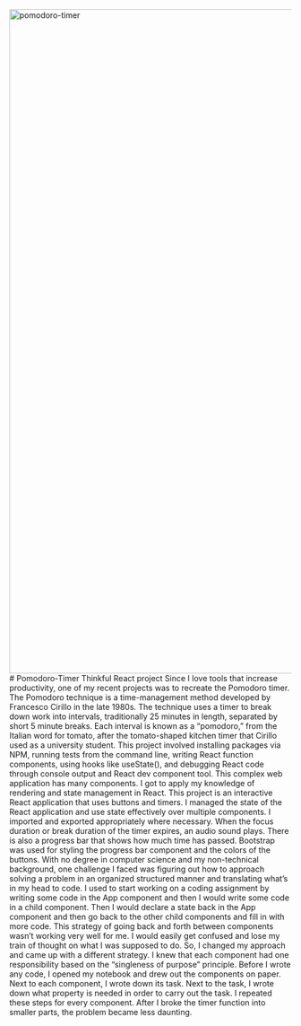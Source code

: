 <img width="1184" alt="pomodoro-timer" src="https://user-images.githubusercontent.com/74835275/120549520-906e4580-c3a8-11eb-9593-21973d9715f1.png">
# Pomodoro-Timer
Thinkful React project
Since I love tools that increase productivity, one of my recent projects was to recreate the Pomodoro timer. The Pomodoro technique is a time-management method developed by Francesco Cirillo in the late 1980s. The technique uses a timer to break down work into intervals, traditionally 25 minutes in length, separated by short 5 minute breaks. Each interval is known as a “pomodoro,” from the Italian word for tomato, after the tomato-shaped kitchen timer that Cirillo used as a university student. 
This project involved installing packages via NPM, running tests from the command line, writing React function components, using hooks like useState(), and debugging React code through console output and React dev component tool. This complex web application has many components. I got to apply my knowledge of rendering and state management in React. This project is an interactive React application that uses buttons and timers. I managed the state of the React application and use state effectively over multiple components. I imported and exported appropriately where necessary. When the focus duration or break duration of the timer expires, an audio sound plays. There is also a progress bar that shows how much time has passed. Bootstrap was used for styling the progress bar component and the colors of the buttons.
With no degree in computer science and my non-technical background, one challenge I faced was figuring out how to approach solving a problem in an organized structured manner and translating what’s in my head to code. I used to start working on a coding assignment by writing some code in the App component and then I would write some code in a child component. Then I would declare a state back in the App component and then go back to the other child components and fill in with more code. This strategy of going back and forth between components wasn’t working very well for me. I would easily get confused and lose my train of thought on what I was supposed to do. So, I changed my approach and came up with a different strategy. I knew that each component had one responsibility based on the “singleness of purpose” principle. Before I wrote any code, I opened my notebook and drew out the components on paper. Next to each component, I wrote down its task. Next to the task, I wrote down what property is needed in order to carry out the task. I repeated these steps for every component. After I broke the timer function into smaller parts, the problem became less daunting.
